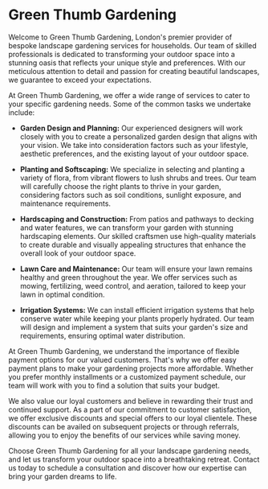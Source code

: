 # Green Thumb Gardening
Welcome to Green Thumb Gardening, London's premier provider of bespoke landscape gardening services for households. Our team of skilled professionals is dedicated to transforming your outdoor space into a stunning oasis that reflects your unique style and preferences. With our meticulous attention to detail and passion for creating beautiful landscapes, we guarantee to exceed your expectations.

At Green Thumb Gardening, we offer a wide range of services to cater to your specific gardening needs. Some of the common tasks we undertake include:

- **Garden Design and Planning:** Our experienced designers will work closely with you to create a personalized garden design that aligns with your vision. We take into consideration factors such as your lifestyle, aesthetic preferences, and the existing layout of your outdoor space.

- **Planting and Softscaping:** We specialize in selecting and planting a variety of flora, from vibrant flowers to lush shrubs and trees. Our team will carefully choose the right plants to thrive in your garden, considering factors such as soil conditions, sunlight exposure, and maintenance requirements.

- **Hardscaping and Construction:** From patios and pathways to decking and water features, we can transform your garden with stunning hardscaping elements. Our skilled craftsmen use high-quality materials to create durable and visually appealing structures that enhance the overall look of your outdoor space.

- **Lawn Care and Maintenance:** Our team will ensure your lawn remains healthy and green throughout the year. We offer services such as mowing, fertilizing, weed control, and aeration, tailored to keep your lawn in optimal condition.

- **Irrigation Systems:** We can install efficient irrigation systems that help conserve water while keeping your plants properly hydrated. Our team will design and implement a system that suits your garden's size and requirements, ensuring optimal water distribution.

At Green Thumb Gardening, we understand the importance of flexible payment options for our valued customers. That's why we offer easy payment plans to make your gardening projects more affordable. Whether you prefer monthly installments or a customized payment schedule, our team will work with you to find a solution that suits your budget.

We also value our loyal customers and believe in rewarding their trust and continued support. As a part of our commitment to customer satisfaction, we offer exclusive discounts and special offers to our loyal clientele. These discounts can be availed on subsequent projects or through referrals, allowing you to enjoy the benefits of our services while saving money.

Choose Green Thumb Gardening for all your landscape gardening needs, and let us transform your outdoor space into a breathtaking retreat. Contact us today to schedule a consultation and discover how our expertise can bring your garden dreams to life.
